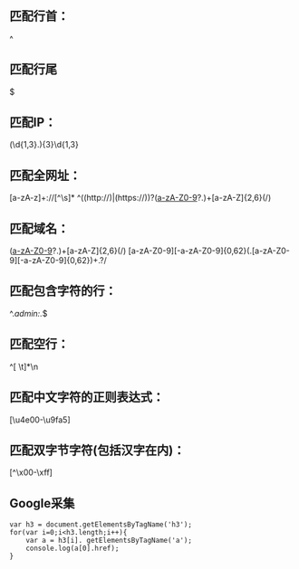 ## 匹配行首：
^

## 匹配行尾
$

## 匹配IP：
(\d{1,3}\.){3}\d{1,3}

## 匹配全网址：
[a-zA-z]+://[^\s]*
^((http://)|(https://))?([a-zA-Z0-9]([a-zA-Z0-9\-]{0,61}[a-zA-Z0-9])?\.)+[a-zA-Z]{2,6}(/)


## 匹配域名：
([a-zA-Z0-9]([a-zA-Z0-9\-]{0,61}[a-zA-Z0-9])?\.)+[a-zA-Z]{2,6}(/)
[a-zA-Z0-9][-a-zA-Z0-9]{0,62}(\.[a-zA-Z0-9][-a-zA-Z0-9]{0,62})+\.?/


## 匹配包含字符的行：
^.*admin:.*$

## 匹配空行：
^[ \t]*\n

## 匹配中文字符的正则表达式：
[\u4e00-\u9fa5]


## 匹配双字节字符(包括汉字在内)：
[^\x00-\xff]







## Google采集
```
var h3 = document.getElementsByTagName('h3');
for(var i=0;i<h3.length;i++){
    var a = h3[i]. getElementsByTagName('a');
    console.log(a[0].href);
}
```
